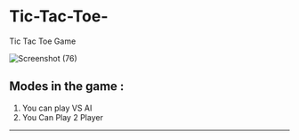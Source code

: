# Tic-Tac-Toe-
 Tic Tac Toe Game

![Screenshot (76)](https://github.com/user-attachments/assets/4f97a6cb-26fe-494c-9b1c-79728f59bb63)

Modes in the game :
---------------------
1) You can play VS AI
2) You Can Play 2 Player
______________________________________________________________________________________________________
